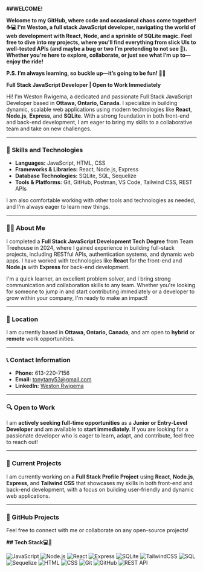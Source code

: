 
**##WELCOME!**

**Welcome to my GitHub, where code and occasional chaos come together! ☕💻 I'm Weston, a full stack JavaScript developer,
navigating the world of web development with React, Node, and a sprinkle of SQLite magic. 
Feel free to dive into my projects, where you'll find everything from slick UIs to well-tested APIs (and maybe a bug or two I’m pretending to not see 👀).
Whether you're here to explore, collaborate, or just see what I’m up to—enjoy the ride!**

**P.S. I’m always learning, so buckle up—it’s going to be fun! 🚀✨**

**Full Stack JavaScript Developer | Open to Work Immediately**

Hi! I'm Weston Rwigema, a dedicated and passionate Full Stack JavaScript Developer based in **Ottawa, Ontario, Canada**. I specialize in building dynamic, scalable web applications using modern technologies like **React**, **Node.js**, **Express**, and **SQLite**. With a strong foundation in both front-end and back-end development, I am eager to bring my skills to a collaborative team and take on new challenges.

---

### 🚀 Skills and Technologies

- **Languages:** JavaScript, HTML, CSS
- **Frameworks & Libraries:** React, Node.js, Express
- **Database Technologies:** SQLite, SQL, Sequelize
- **Tools & Platforms:** Git, GitHub, Postman, VS Code, Tailwind CSS, REST APIs

I am also comfortable working with other tools and technologies as needed, and I'm always eager to learn new things.

---

### 👨‍💻 About Me

I completed a **Full Stack JavaScript Development Tech Degree** from Team Treehouse in 2024, where I gained experience in building full-stack projects, 
including RESTful APIs, authentication systems, and dynamic web apps.
I have worked with technologies like **React** for the front-end and **Node.js** with **Express** for back-end development.

I'm a quick learner, an excellent problem solver, and I bring strong communication and collaboration skills to any team. 
Whether you're looking for someone to jump in and start contributing immediately or a developer to grow within your company, 
I'm ready to make an impact!

---

### 📍 Location

I am currently based in **Ottawa, Ontario, Canada**, and am open to **hybrid** or **remote** work opportunities.

---

### 📞 Contact Information

- **Phone:** 613-220-7156
- **Email:** tonytany53@gmail.com
- **LinkedIn:** [Weston Rwigema](https://www.linkedin.com/in/weston-rwigema-3029082b3/)
  
---

### 🔍 Open to Work

I am **actively seeking full-time opportunities** as a **Junior or Entry-Level Developer** and am available to **start immediately**. 
If you are looking for a passionate developer who is eager to learn, adapt, and contribute, feel free to reach out!

---

### 🌱 Current Projects

I am currently working on a **Full Stack Profile Project** using **React**, **Node.js**, **Express**, and **Tailwind CSS** that showcases my skills in both front-end and back-end development, 
with a focus on building user-friendly and dynamic web applications.

---

### 📂 GitHub Projects
Feel free to connect with me or collaborate on any open-source projects!


**## Tech Stack💻👾**

![JavaScript](https://img.shields.io/badge/JavaScript-ES6%2B-yellow?style=for-the-badge&logo=javascript&logoColor=white)
![Node.js](https://img.shields.io/badge/Node.js-339933?style=for-the-badge&logo=nodedotjs&logoColor=white)
![React](https://img.shields.io/badge/React-61DAFB?style=for-the-badge&logo=react&logoColor=black)
![Express](https://img.shields.io/badge/Express-000000?style=for-the-badge&logo=express&logoColor=white)
![SQLite](https://img.shields.io/badge/SQLite-003B57?style=for-the-badge&logo=sqlite&logoColor=white)
![TailwindCSS](https://img.shields.io/badge/TailwindCSS-06B6D4?style=for-the-badge&logo=tailwindcss&logoColor=white)
![SQL](https://img.shields.io/badge/SQL-4479A1?style=for-the-badge&logo=postgresql&logoColor=white)
![Sequelize](https://img.shields.io/badge/Sequelize-52B0E7?style=for-the-badge&logo=sequelize&logoColor=white)
![HTML](https://img.shields.io/badge/HTML5-E34F26?style=for-the-badge&logo=html5&logoColor=white)
![CSS](https://img.shields.io/badge/CSS3-1572B6?style=for-the-badge&logo=css3&logoColor=white)
![Git](https://img.shields.io/badge/Git-F05032?style=for-the-badge&logo=git&logoColor=white)
![GitHub](https://img.shields.io/badge/GitHub-181717?style=for-the-badge&logo=github&logoColor=white)
![REST API](https://img.shields.io/badge/REST%20API-FF6F00?style=for-the-badge&logo=postman&logoColor=white)

